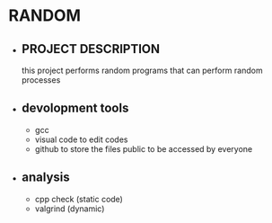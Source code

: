 # RANDOM 
  * ## PROJECT DESCRIPTION  
     this project performs random programs that can perform random processes
  * ## devolopment tools
     * gcc
     * visual code to edit codes
     * github to store the files public to be accessed by everyone
  * ## analysis
     * cpp check (static code)
     * valgrind (dynamic)
